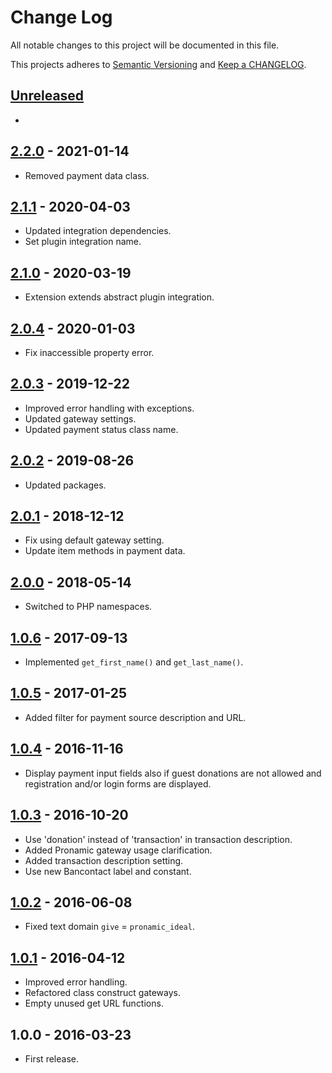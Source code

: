 # Change Log

All notable changes to this project will be documented in this file.

This projects adheres to [Semantic Versioning](http://semver.org/) and [Keep a CHANGELOG](http://keepachangelog.com/).

## [Unreleased][unreleased]
-

## [2.2.0] - 2021-01-14
- Removed payment data class.

## [2.1.1] - 2020-04-03
- Updated integration dependencies.
- Set plugin integration name.

## [2.1.0] - 2020-03-19
- Extension extends abstract plugin integration.

## [2.0.4] - 2020-01-03
- Fix inaccessible property error.

## [2.0.3] - 2019-12-22
- Improved error handling with exceptions.
- Updated gateway settings.
- Updated payment status class name.

## [2.0.2] - 2019-08-26
- Updated packages.

## [2.0.1] - 2018-12-12
- Fix using default gateway setting.
- Update item methods in payment data.

## [2.0.0] - 2018-05-14
- Switched to PHP namespaces.

## [1.0.6] - 2017-09-13
- Implemented `get_first_name()` and `get_last_name()`.

## [1.0.5] - 2017-01-25
- Added filter for payment source description and URL.

## [1.0.4] - 2016-11-16
- Display payment input fields also if guest donations are not allowed and registration and/or login forms are displayed.

## [1.0.3] - 2016-10-20
- Use 'donation' instead of 'transaction' in transaction description.
- Added Pronamic gateway usage clarification.
- Added transaction description setting.
- Use new Bancontact label and constant.

## [1.0.2] - 2016-06-08
- Fixed text domain `give` = `pronamic_ideal`.

## [1.0.1] - 2016-04-12
- Improved error handling.
- Refactored class construct gateways.
- Empty unused get URL functions.

## 1.0.0 - 2016-03-23
- First release.

[unreleased]: https://github.com/wp-pay-extensions/give/compare/2.2.0...HEAD
[2.2.0]: https://github.com/wp-pay-extensions/give/compare/2.1.1...2.2.0
[2.1.1]: https://github.com/wp-pay-extensions/give/compare/2.1.0...2.1.1
[2.1.0]: https://github.com/wp-pay-extensions/give/compare/2.0.4...2.1.0
[2.0.4]: https://github.com/wp-pay-extensions/give/compare/2.0.3...2.0.4
[2.0.3]: https://github.com/wp-pay-extensions/give/compare/2.0.2...2.0.3
[2.0.2]: https://github.com/wp-pay-extensions/give/compare/2.0.1...2.0.2
[2.0.1]: https://github.com/wp-pay-extensions/give/compare/2.0.0...2.0.1
[2.0.0]: https://github.com/wp-pay-extensions/give/compare/1.0.6...2.0.0
[1.0.6]: https://github.com/wp-pay-extensions/give/compare/1.0.5...1.0.6
[1.0.5]: https://github.com/wp-pay-extensions/give/compare/1.0.4...1.0.5
[1.0.4]: https://github.com/wp-pay-extensions/give/compare/1.0.3...1.0.4
[1.0.3]: https://github.com/wp-pay-extensions/give/compare/1.0.2...1.0.3
[1.0.2]: https://github.com/wp-pay-extensions/give/compare/1.0.1...1.0.2
[1.0.1]: https://github.com/wp-pay-extensions/give/compare/1.0.0...1.0.1
